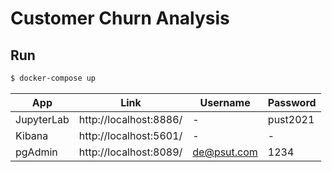 
# Customer Churn Analysis

## Run
```sh
$ docker-compose up
```


| App | Link | Username | Password | 
| ------ | ------ | ------ | ------ |
| JupyterLab | http://localhost:8886/ | - | pust2021 | 
| Kibana | http://localhost:5601/ | - | - |
| pgAdmin| http://localhost:8089/ | de@psut.com | 1234 |






